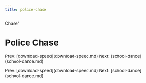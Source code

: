 ```yaml
---
title: police-chase
---
```


Chase\"

# Police Chase

Prev: \[download-speed](download-speed.md) Next:
\[school-dance](school-dance.md)

Prev: \[download-speed](download-speed.md) Next:
\[school-dance](school-dance.md)
